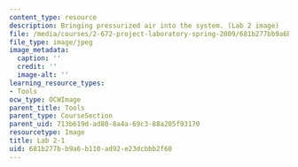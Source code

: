 ```yaml
---
content_type: resource
description: Bringing pressurized air into the system. (Lab 2 image)
file: /media/courses/2-672-project-laboratory-spring-2009/681b277bb9a6b110ad92e23dcbbb2f60_lab21.jpg
file_type: image/jpeg
image_metadata:
  caption: ''
  credit: ''
  image-alt: ''
learning_resource_types:
- Tools
ocw_type: OCWImage
parent_title: Tools
parent_type: CourseSection
parent_uid: 713b619d-ad80-8a4a-69c3-88a205f93170
resourcetype: Image
title: Lab 2-1
uid: 681b277b-b9a6-b110-ad92-e23dcbbb2f60
---
```

